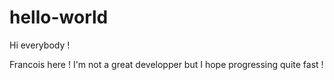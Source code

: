 # hello-world

Hi everybody !

Francois here ! I'm not a great developper but I hope progressing quite fast ! 
